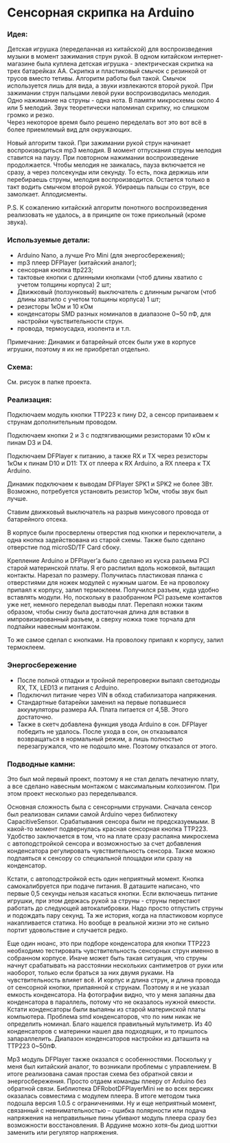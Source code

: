 # Сенсорная скрипка на Arduino

### Идея:
Детская игрушка (переделанная из китайской) для воспроизведения музыки в момент зажимания струн рукой.
В одном китайском интернет-магазине была куплена детская игрушка - электрическая скрипка на трех батарейках АА. Скрипка и пластиковый смычок с резинкой от трусов вместо тетивы. Алгоритм работы был такой. Смычок используется лишь для вида, а звуки извлекаются второй рукой. При зажимании струн пальцами левой руки воспроизводилась мелодия. Одно нажимание на струны - одна нота. В памяти микросхемы около 4 или 5 мелодий. Звук теоретически напоминал скрипку, но слишком громко и резко.  
Через некоторое время было решено переделать вот это вот всё в более приемлемый вид для окружающих.

Новый алгоритм такой. При зажимании рукой струн начинает воспроизводиться mp3 мелодия. В момент отпускания струны мелодия ставится на паузу. При повторном нажимании воспроизведение продолжается. Чтобы мелодия не заикалась, пауза включается не сразу, а через полсекунды или секунду. То есть, пока держишь или перебираешь струны, мелодия воспроизводится. Остается только в такт водить смычком второй рукой. Убираешь пальцы со струн, все замолкает.  Аплодисменты. 

P.S. К сожалению китайский алгоритм понотного воспроизведения реализовать не удалось, а в принципе он тоже прикольный (кроме звука).


### Используемые детали:
- Arduino Nano, а лучше Pro Mini (для энергосбережения);
- mp3 плеер DFPlayer (китайский аналог);
- сенсорная кнопка ttp223; 
- тактовые кнопки  с длинными кнопками (чтоб длины хватило с учетом толщины корпуса) 2 шт;
- Движковый (ползунковый) выключатель с длинным рычагом (чтоб длины хватило с учетом толщины корпуса) 1 шт;
- резисторы 1кОм и 10 кОм
- конденсаторы SMD разных номиналов в диапазоне 0~50 пФ, для настройки чувствительности струн.
- провода, термоусадка, изолента и т.п.

Примечание: Динамик и батарейный отсек были уже в корпусе игрушки, поэтому я их не приобретал отдельно.

### Схема:

См. рисуок в папке проекта.

### Реализация: 
Подключаем модуль кнопки TTP223 к пину  D2, а сенсор припаиваем к струнам дополнительным проводом.

Подключаем кнопки 2 и 3 с подтягивающими резисторами 10 кОм  к пинам D3 и D4. 

Подключаем DFPlayer к питанию, а также RX и TX через резисторы 1кОм  к пинам D10 и D11: TX от плеера к RX Arduino, а RX плеера к TX Arduino.

Динамик подключаем к выводам DFPlayer  SPK1 и SPK2 не более 3Вт. Возможно, потребуется установить резистор 1кОм, чтобы звук был лучше.

Ставим движковый  выключатель на разрыв минусового провода от батарейного отсека.

В корпусе были просверлены отверстия под кнопки и переключатели, а одна кнопка задействована из старой схемы. Также было сделано отверстие под microSD/TF Card сбоку.

Крепление Arduino и DFPlayer’а было сделано из куска разъема PCI старой материнской платы. Я его распилил вдоль ножовкой, вытащил контакты. Нарезал по размеру. Получилась пластиковая планка с отверстиями для ножек модулей с нужным шагом. Ее на проволоку припаял к корпусу, залил термоклеем. Получился разъем, куда удобно вставлять модули. Но, поскольку в разобранном  PCI разъеме контактов уже нет, немного переделал выводы плат. Перепаял ножки таким образом, чтобы снизу была достаточная длина для вставки в импровизированный разъем, а сверху ножка тоже торчала для подпайки навесным монтажом.  

То же самое сделал с кнопками. На проволоку припаял к корпусу, залил термоклеем.

### Энергосбережение
- После полной отладки и тройной перепроверки выпаял светодиоды RX, TX, LED13 и питания с Arduino.
- Подключил питание через VIN в обход стабилизатора напряжения.
- Стандартные батарейки заменил на первые попавшиеся аккумуляторы размера AA. Плата питается от 4,5В. Этого достаточно.
- Также в скетч добавлена функция увода Arduino в сон. 
DFPlayer победить не удалось. После ухода в сон, он отказывался возвращаться в нормальный режим, а лишь полностью перезагружался, что не подошло мне. Поэтому отказался от этого.

### Подводные камни:
Это был мой первый проект, поэтому я не стал делать печатную плату, а все сделано навесным монтажом с максимальным колхозингом. При этом проект несколько раз переделывался. 

Основная сложность была с сенсорными струнами. Сначала сенсор был реализован силами самой Arduino  через библиотеку CapacitiveSensor. Срабатывания сенсора были не предсказуемыми. В какой-то момент подвернулась красная сенсорная кнопка TTP223. Удобство заключается в том, что на плате сразу распаяна микросхема с автоподстройкой сенсора и возможностью за счет добавления конденсатора регулировать чувствительность сенсора. Также можно подпаяться к сенсору со специальной площадки или сразу на конденсатор.

Кстати, с автоподстройкой есть один неприятный момент. Кнопка самокалибруется при подаче питания. В даташите написано, что первые 0,5 секунды нельзя касаться кнопки.  Если включаешь питание игрушки, при этом держась рукой за струны -  струны перестают работать до следующей автокалибровки. Надо просто отпустить струны и подождать пару секунд. Та же история, когда на пластиковом корпусе накапливается статика. Но вообще в реальной жизни это не сильно портит удовольствие и случается редко.

Еще один нюанс, это при подборе конденсатора для кнопки TTP223 необходимо тестировать чувствительность сенсорных струн  именно в собранном корпусе. Иначе может быть такая ситуация, что струны начнут срабатывать на расстоянии нескольких сантиметров от руки или наоборот, только если браться за них двумя руками. На чувствительность влияет всё. И корпус и длина струн, и длина провода от сенсорной кнопки, припаянной к струнам. Поэтому я и не указал емкость конденсатора. На фотографии видно, что у меня запаяны два конденсатора в параллель, потому что не оказалось нужной емкости. Кстати конденсаторы были выпаяны из старой материнской платы компьютера. Проблема smd конденсаторов, что по ним никак не определить номинал. Благо нашелся правильный мультиметр. Из 40 конденсаторов с материнки нашел два подходящих, и то пришлось запараллелить.   Диапазон конденсаторов настройки из даташита на TTP223 0~50пФ. 

Mp3 модуль DFPlayer также оказался с особенностями. Поскольку у меня был китайский аналог, то возникали проблемы с управлением. В итоге реализована самая простая схема без обратной связи и энергосбережения. Просто отдаем команды плееру от Arduino без обратной связи. Библиотека DFRobotDFPlayerMini не во всех версиях оказалась совместима с модулем плеера. В итоге методом тыка подошла версия 1.0.5 с ограничениями. Ну и еще неприятный момент, связанный с невнимательностью – ошибка полярности или подача напряжения на неправильные пины убивают модуль плеера сразу без возможности восстановления. В Ардуине можно хотя-бы диод шоттки заменить или регулятор напряжения.  
